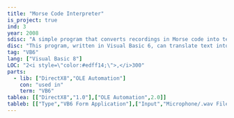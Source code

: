 ```yaml
---
title: "Morse Code Interpreter"
is_project: true
ind: 3
year: 2008
sdisc: "A simple program that converts recordings in Morse code into text and back."
disc: "This program, written in Visual Basic 6, can translate text into a Morse code recording and a recording in Morse code back into readable text. By specifying a range of frequencies to identify the dots & dashes, the program can translate even low-quality recordings.<br>&nbsp;"
tag: "VB6"
lang: ["Visual Basic 8"]
LOC: "2<i style=\"color:#edff14;\">,</i>300"
parts:
  - lib: ["DirectX8","OLE Automation"]
    con: "used in"
    term: "VB6"
tablea: [["DirectX8","1.0"],["OLE Automation",2.0]]
tableb: [["Type","VB6 Form Application"],["Input","Microphone/.wav File"],["Output","Text/.txt FIle"],["Special Components","Microphone"]]
---
```

